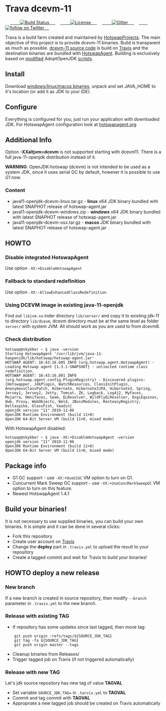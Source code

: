 Trava dcevm-11
==============
<p align="left">
    <a href="https://travis-ci.org/TravaOpenJDK/trava-jdk-11-dcevm">
        <img src="https://api.travis-ci.org/TravaOpenJDK/trava-jdk-11-dcevm.svg" alt="Build Status">
    </a>
    <a href="http://www.apache.org/licenses/LICENSE-2.0.html">
        <img src="http://img.shields.io/:license-apache-blue.svg" alt="License">
    </a>
    <a href="https://gitter.im/HotswapProjects/user">
        <img src="https://badges.gitter.im/Join%20Chat.svg" alt="Gitter">
    </a>
    <a href="https://twitter.com/intent/follow?screen_name=HSwapAgent">
        <img src="https://img.shields.io/twitter/follow/HSwapAgent.svg?style=social&logo=twitter" alt="follow on Twitter">
    </a>
</p>

Trava is a build farm created and maintained by [HotswapProjects](https://github.com/HotswapProjects). The main objective of this project is to provide dcevm-11 binaries. Build is transparent as much as possible. [dcevm-11 source code](https://github.com/HotswapProjects/openjdk-jdk11u-dcevm) is build on [Travis](https://travis-ci.org/TravaOpenJDK/trava-jdk-11-dcevm) and the destination binaries are bundled with [HotswapAgent](https://github.com/HotswapProjects/HotswapAgent). Building is exclusively based on [modified](https://github.com/TravaOpenJDK/openjdk-build/tree/travaopenjdk) AdoptOpenJDK [scripts](https://github.com/AdoptOpenJDK/openjdk-build).

## Install
Download [windows/linux/macos binaries](https://github.com/TravaOpenJDK/trava-jdk-11-dcevm/releases), unpack and set JAVA_HOME to it's location (or add it as JDK to your IDE).

## Configure
Everything is configured for you, just run your application with downloaded JDK. For HotswapAgent configuration look at [hotswapagent.org](http://hotswapagent.org/)

## Additional Info

Option **-XXaltjvm=dcevm** is not supported starting with dcevm11. There is a full java-11-openjdk distribution instead of it.

**WARNING**: OpenJDK-hotswap (dcevm) is not intended to be used as a system JDK, since it uses serial GC by default, however it is possible to use *G1* now.

### Content
* java11-openjdk-dcevm-linux.tar.gz - **linux** x64 JDK binary bundled with latest SNAPHOT release of hotswap-agent.jar
* java11-openjdk-dcevm-windows.zip - **windows** x64 JDK binary bundled with latest SNAPHOT release of hotswap-agent.jar
* java11-openjdk-dcevm-osx.tar.gz - **macos** JDK binary bundled with latest SNAPHOT release of hotswap-agent.jar

## HOWTO

### Disable integrated HotswapAgent
Use option `-XX:+DisableHotswapAgent `

### Fallback to standard redefinition
Use option `-XX:-AllowEnhancedClassRedefinition`

### Using DCEVM image in existing java-11-openjdk
Find out `libjvm.so` inder directory `lib/server/` and copy it to existing jdk-11 to directory `lib/dcevm`, dcevm directory must be at the same level as folder `server/` with system JVM. All should work as you are used to from dcevm8. 

### Check distribution
```
hotswap@skybber ~ $ java -version
Starting HotswapAgent '/usr/lib/jvm/java-11-haopenjdk/lib/hotswap/hotswap-agent.jar'
HOTSWAP AGENT: 16:43:16.605 INFO (org.hotswap.agent.HotswapAgent) - Loading Hotswap agent {1.3.1-SNAPSHOT} - unlimited runtime class redefinition.
HOTSWAP AGENT: 16:43:16.801 INFO (org.hotswap.agent.config.PluginRegistry) - Discovered plugins: [Hotswapper, JdkPlugin, WatchResources, ClassInitPlugin, AnonymousClassPatch, Hibernate, Hibernate3JPA, Hibernate3, Spring, Jersey1, Jersey2, Jetty, Tomcat, ZK, Logback, Log4j2, MyFaces, Mojarra, Omnifaces, Seam, ELResolver, WildFlyELResolver, OsgiEquinox, Owb, Proxy, WebObjects, Weld, JBossModules, ResteasyRegistry, Deltaspike, GlassFish, Vaadin]
openjdk version "11" 2019-11-06
OpenJDK Runtime Environment (build 11+0)
OpenJDK 64-Bit Server VM (build 11+0, mixed mode)
```
With HotswapAgent disabled:

```
hotswap@skybber ~ $ java -XX:+DisableHotswapAgent -version
openjdk version "11" 2019-11-06
OpenJDK Runtime Environment (build 11+0)
OpenJDK 64-Bit Server VM (build 11+0, mixed mode)
```

## Package info
* G1 GC support - use `-XX:+UseG1GC` VM option to turn on G1.
* Cuncurrent Mark Sweep GC support - use `-XX:+UseConcMarkSweepGC` VM option to turn on this feature.
* Newest HotswapAgent 1.4.1


## Build your binaries!
It is not necessary to use supplied binaries, you can build your own binaries. It is simple and it can be done in several
clicks:

* Fork this repository
* Create user account on [Travis](https://travis-ci.org/)
* Change the **deploy** part in `.travis.yml` to upload the result to your repository
* Create a tagged commit and wait for Travis to build your binaries!


## HOWTO deploy a new release

### New branch
If a new branch is created in source repository, then modify `--branch` parameter in `.travis.yml` to the new branch.

### Release with existing TAG
* If repository has some updates since last tagged, then move tag:
```
    git push origin :refs/tags/${SOURCE_JDK_TAG}
    git tag -fa ${SOURCE_JDK_TAG}
    git push origin master --tags
```
* Cleanup binaries from Releases/
* Trigger tagged job on Travis (if not triggered automatically)

### Release with new TAG
Let's jdk source repository has new tag of value **TAGVAL**
* Set variable `SOURCE_JDK_TAG=` in `.tarvis.yml` to **TAGVAL**
* Commit and tag commit with **TAGVAL**
* Appropriate a new tagged job should be created on Travis automatically
